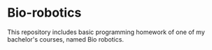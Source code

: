 # Bio-robotics
This repository includes basic programming homework of one of my bachelor's courses, named Bio robotics.
